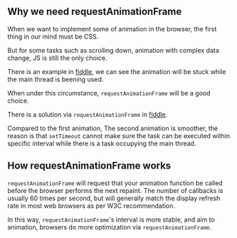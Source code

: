 ## Why we need requestAnimationFrame

When we want to implement some of animation in the browser, the first thing in our mind must be CSS.

But for some tasks such as scrolling down, animation with complex data change, JS is still the only choice.

There is an example in [fiddle](https://jsfiddle.net/y6xshd3e/), we can see the animation will be stuck while the
main thread is beening used.

When under this circumstance, `requestAnimationFrame` will be a good choice.

There is a solution via `requestAnimationFrame` in [fiddle](https://jsfiddle.net/xe7oqfjs/1/).

Compared to the first animation, The second animation is smoother, the reason is that `setTimeout` cannot make sure the
task can be executed within specific interval while there is a task occupying the main thread.

## How requestAnimationFrame works

`requestAnimationFrame` will request that your animation function be called before the browser performs the next repaint. The number of callbacks is usually 60 times per second, but will generally match the display refresh rate in most web browsers as per W3C recommendation.

In this way, `requestAnimationFrame`'s interval is more stable, and aim to animation, browsers do more optimization via `requestAnimationFrame`.
